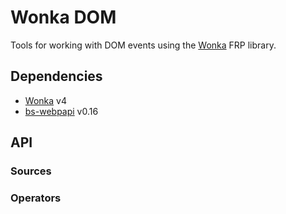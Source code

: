 # Wonka DOM

Tools for working with DOM events using the [Wonka](https://github.com/kitten/wonka) FRP library.

## Dependencies

- [Wonka](https://github.com/kitten/wonka) v4
- [bs-webpapi](https://github.com/reasonml-community/bs-webapi-incubator) v0.16

## API

### Sources

### Operators
